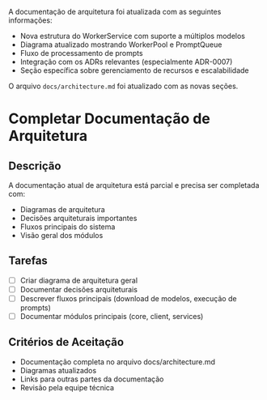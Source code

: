 A documentação de arquitetura foi atualizada com as seguintes informações:

- Nova estrutura do WorkerService com suporte a múltiplos modelos
- Diagrama atualizado mostrando WorkerPool e PromptQueue
- Fluxo de processamento de prompts
- Integração com os ADRs relevantes (especialmente ADR-0007)
- Seção específica sobre gerenciamento de recursos e escalabilidade

O arquivo `docs/architecture.md` foi atualizado com as novas seções.

# Completar Documentação de Arquitetura

## Descrição

A documentação atual de arquitetura está parcial e precisa ser completada com:

- Diagramas de arquitetura
- Decisões arquiteturais importantes
- Fluxos principais do sistema
- Visão geral dos módulos

## Tarefas

- [ ] Criar diagrama de arquitetura geral
- [ ] Documentar decisões arquiteturais
- [ ] Descrever fluxos principais (download de modelos, execução de prompts)
- [ ] Documentar módulos principais (core, client, services)

## Critérios de Aceitação

- Documentação completa no arquivo docs/architecture.md
- Diagramas atualizados
- Links para outras partes da documentação
- Revisão pela equipe técnica
